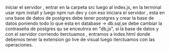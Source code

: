 iniciar el servidor , entrar en la carpeta src luego al index.js, en la terminal usar npm install y luego npm run dev y con eso iniciara el servidor , esta en una base de datos de postgres
debe tener postgres y crear la base de datos poniendo todo lo que esta en database -> db.sql,se debe cambiar la contraseña de postgres qu se enceutnra en "db,js", 
si la base de datos y con el servidor corriendo iterctuamos , entramos a index.html donde debemos tener la extension go live de visual
luego iterctuamos con las operaciones.
